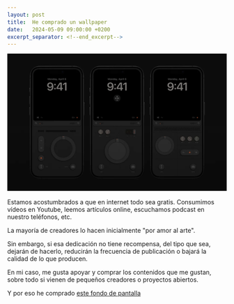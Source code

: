 ```yaml
---
layout: post
title:  He comprado un wallpaper
date:   2024-05-09 09:00:00 +0200
excerpt_separator: <!--end_excerpt-->
---
```


![](attachments/bylokki%20wallpaper.jpg)

Estamos acostumbrados a que en internet todo sea gratis. Consumimos vídeos en Youtube, leemos artículos online, escuchamos podcast en nuestro teléfonos, etc.

La mayoría de creadores lo hacen inicialmente "por amor al arte". 

Sin embargo, si esa dedicación no tiene recompensa, del tipo que sea, dejarán de hacerlo, reducirán la frecuencia de publicación o bajará la calidad de lo que producen.

En mi caso, me gusta apoyar y comprar los contenidos que me gustan, sobre todo si vienen de pequeños creadores o proyectos abiertos.

Y por eso he comprado [este fondo de pantalla](https://bylokki.gumroad.com/l/iw01)
